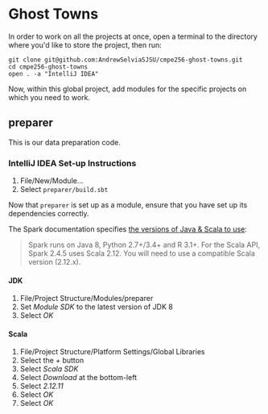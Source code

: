 # Ghost Towns

In order to work on all the projects at once, open a terminal to the directory where you'd like to store the project, then run:  
```shell script
git clone git@github.com:AndrewSelviaSJSU/cmpe256-ghost-towns.git
cd cmpe256-ghost-towns
open . -a "IntelliJ IDEA"
```

Now, within this global project, add modules for the specific projects on which you need to work.

## preparer

This is our data preparation code.

### IntelliJ IDEA Set-up Instructions

1. File/New/Module...
2. Select `preparer/build.sbt`

Now that `preparer` is set up as a module, ensure that you have set up its dependencies correctly.

The Spark documentation specifies [the versions of Java & Scala to use](https://spark.apache.org/docs/latest):
> Spark runs on Java 8, Python 2.7+/3.4+ and R 3.1+. For the Scala API, Spark 2.4.5 uses Scala 2.12. You will need to use a compatible Scala version (2.12.x).

#### JDK

1. File/Project Structure/Modules/preparer
2. Set *Module SDK* to the latest version of JDK 8
3. Select *OK*

#### Scala

1. File/Project Structure/Platform Settings/Global Libraries
2. Select the *+* button
3. Select *Scala SDK*
4. Select *Download* at the bottom-left
5. Select *2.12.11*
6. Select *OK*
7. Select *OK*